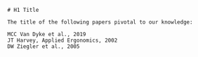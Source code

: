 
    # H1 Title
    
    The title of the following papers pivotal to our knowledge:

    MCC Van Dyke et al., 2019
    JT Harvey, Applied Ergonomics, 2002
    DW Ziegler et al., 2005
